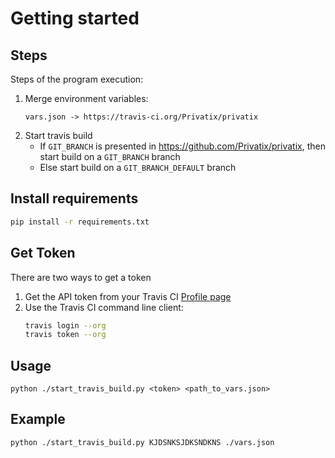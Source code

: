 # Getting started

## Steps

Steps of the program execution:

1. Merge environment variables:
     ```
     vars.json -> https://travis-ci.org/Privatix/privatix
     ```
1. Start travis build 
    * If `GIT_BRANCH` is presented in https://github.com/Privatix/privatix, then
start build on a `GIT_BRANCH` branch
    * Else start build on a `GIT_BRANCH_DEFAULT` branch

## Install requirements

```bash
pip install -r requirements.txt
```

## Get Token

There are two ways to get a token

1. Get the API token from your Travis CI [Profile page](https://travis-ci.org/account/preferences) 
1. Use the Travis CI command line client: 
    ```bash
    travis login --org
    travis token --org
    ```

## Usage

```
python ./start_travis_build.py <token> <path_to_vars.json>
```

## Example

```bash
python ./start_travis_build.py KJDSNKSJDKSNDKNS ./vars.json
```
